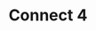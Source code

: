 ---
layout: project
title: "Connect 4"
image: "/assets/images/connect_4.png"
description: "An AI bot that you can compete against in Connect 4. The bot was implemented using the Minimax AI algorithm. The AI works quite effectively and considers moves up to 7 states into the future"
order: 4
---